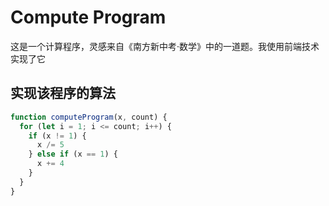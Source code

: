 # Compute Program

这是一个计算程序，灵感来自《南方新中考·数学》中的一道题。我使用前端技术实现了它


## 实现该程序的算法

```js
function computeProgram(x, count) {
  for (let i = 1; i <= count; i++) {
    if (x != 1) {
      x /= 5
    } else if (x == 1) {
      x += 4
    }
  }
}
```